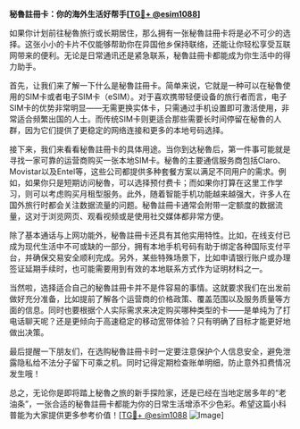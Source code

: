 **秘魯註冊卡：你的海外生活好帮手[[TG💪+ @esim1088](https://t.me/s/esim1088)]**

如果你计划前往秘魯旅行或长期居住，那么拥有一张秘魯註冊卡将是必不可少的选择。这张小小的卡片不仅能够帮助你在异国他乡保持联络，还能让你轻松享受互联网带来的便利。无论是日常通讯还是紧急联系，秘魯註冊卡都能成为你生活中的得力助手。

首先，让我们来了解一下什么是秘魯註冊卡。简单来说，它就是一种可以在秘魯使用的SIM卡或者电子SIM卡（eSIM）。对于喜欢携带轻便设备的旅行者而言，电子SIM卡的优势非常明显——无需更换实体卡，只需通过手机设置即可激活使用，非常适合频繁出国的人士。而传统SIM卡则更适合那些需要长时间停留在秘魯的人群，因为它们提供了更稳定的网络连接和更多的本地号码选择。

接下来，我们来看看秘魯註冊卡的具体用途。当你到达秘魯后，第一件事可能就是寻找一家可靠的运营商购买一张本地SIM卡。秘魯的主要通信服务商包括Claro、Movistar以及Entel等，这些公司都提供多种套餐方案以满足不同用户的需求。例如，如果你只是短期访问秘魯，可以选择预付费卡；而如果你打算在这里工作学习，则可以考虑购买月租型服务。此外，随着智能手机功能越来越强大，许多人在国外旅行时都会关注数据流量的问题。秘魯註冊卡通常会附带一定额度的数据流量，这对于浏览网页、观看视频或是使用社交媒体都非常方便。

除了基本通话与上网功能外，秘魯註冊卡还具有其他实用特性。比如，在线支付已成为现代生活中不可或缺的一部分，拥有本地手机号码有助于绑定各种国际支付平台，并确保交易安全顺利完成。另外，某些特殊场景下，比如申请银行账户或办理签证延期手续时，也可能需要用到有效的本地联系方式作为证明材料之一。

当然啦，选择适合自己的秘魯註冊卡并不是件容易的事情。这就要求我们在出发前做好充分准备，比如提前了解各个运营商的价格政策、覆盖范围以及服务质量等方面的信息。同时也要根据个人实际需求来决定购买哪种类型的卡——是单纯为了打电话聊天呢？还是更倾向于高速稳定的移动宽带体验？只有明确了目标才能更好地做出决策。

最后提醒一下朋友们，在选购秘魯註冊卡时一定要注意保护个人信息安全，避免泄露隐私给不法分子留下可乘之机。同时记得定期检查账单明细，防止意外扣费情况发生哦！

总之，无论你是即将踏上秘魯之旅的新手探险家，还是已经在当地定居多年的“老油条”，一张合适的秘魯註冊卡都能为你的日常生活增添不少色彩。希望这篇小科普能为大家提供更多参考价值！[[TG💪+ @esim1088](https://t.me/s/esim1088) ![Image](https://i.postimg.cc/4NQfJmqS/Snipaste-2025-05-13-00-14-12.png)]